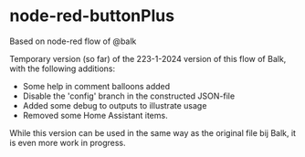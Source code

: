 # node-red-buttonPlus
Based on node-red flow of @balk

Temporary version (so far) of the 223-1-2024 version of this flow of Balk, with the following additions:
- Some help in comment balloons added
- Disable the 'config' branch in the constructed JSON-file
- Added some debug to outputs to illustrate usage
- Removed some Home Assistant items.

While this version can be used in the same way as the original file bij Balk, it is even more work in progress.


